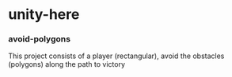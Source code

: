 # unity-here

<h3>avoid-polygons</h3>
This project consists of a player (rectangular), avoid the obstacles (polygons) along the path to victory
